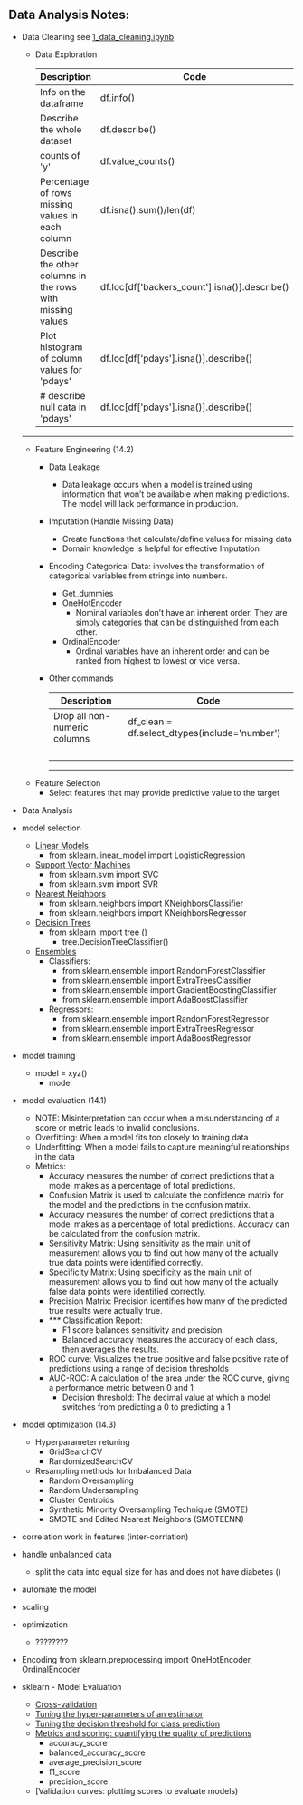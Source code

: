 

## Data Analysis Notes:

- Data Cleaning see [1_data_cleaning.ipynb](1_data_cleaning.ipynb)

    - Data Exploration

        | Description | Code |
        |-------------|------|
        | Info on the dataframe | df.info() |
        | Describe the whole dataset | df.describe() |
        | counts of 'y' | df.value_counts() |
        | Percentage of rows missing values in each column | df.isna().sum()/len(df) |
        | Describe the other columns in the rows with missing values | df.loc[df['backers_count'].isna()].describe() |
        | Plot histogram of column values for 'pdays' | df.loc[df['pdays'].isna()].describe() |
        | # describe null data in 'pdays' | df.loc[df['pdays'].isna()].describe() |
    ---

    - Feature Engineering (14.2)
        - Data Leakage
            - Data leakage occurs when a model is trained using information that won’t be available when making predictions. The model will lack performance in production.

        - Imputation (Handle Missing Data)
            - Create functions that calculate/define values for missing data
            - Domain knowledge is helpful for effective Imputation
        - Encoding Categorical Data: involves the transformation of categorical variables from strings into numbers.
            - Get_dummies
            - OneHotEncoder
                - Nominal variables don’t have an inherent order. They are simply categories that can be distinguished from each other.
            - OrdinalEncoder
                - Ordinal variables have an inherent order and can be ranked from highest to lowest or vice versa.

        - Other commands

            | Description | Code |
            |-------------|------|
            | Drop all non-numeric columns | df_clean = df.select_dtypes(include='number') |
            |  |  |
            |  |  |
            |  |  |
            |  |  |
            ---        
    - Feature Selection
        - Select features that may provide predictive value to the target

- Data Analysis


- model selection
    - [Linear Models](https://scikit-learn.org/stable/modules/linear_model.html)
        - from sklearn.linear_model import LogisticRegression
    - [Support Vector Machines](https://scikit-learn.org/stable/modules/svm.html)
        - from sklearn.svm import SVC
        - from sklearn.svm import SVR
    - [Nearest Neighbors](https://scikit-learn.org/stable/modules/neighbors.html)
        - from sklearn.neighbors import KNeighborsClassifier
        - from sklearn.neighbors import KNeighborsRegressor
    - [Decision Trees](https://scikit-learn.org/stable/modules/tree.html)
        - from sklearn import tree ()
            - tree.DecisionTreeClassifier()
    - [Ensembles](https://scikit-learn.org/stable/modules/ensemble.html)
        - Classifiers:
            - from sklearn.ensemble import RandomForestClassifier
            - from sklearn.ensemble import ExtraTreesClassifier
            - from sklearn.ensemble import GradientBoostingClassifier
            - from sklearn.ensemble import AdaBoostClassifier
        - Regressors:
            - from sklearn.ensemble import RandomForestRegressor
            - from sklearn.ensemble import ExtraTreesRegressor
            - from sklearn.ensemble import AdaBoostRegressor
- model training
    - model = xyz()
        - model

- model evaluation (14.1)
    - NOTE: Misinterpretation can occur when a misunderstanding of a score or metric leads to invalid conclusions.
    - Overfitting: When a model fits too closely to training data
    - Underfitting: When a model fails to capture meaningful relationships in the data
    - Metrics:
        - Accuracy measures the number of correct predictions that a model makes as a percentage of total predictions.
        - Confusion Matrix is used to calculate the confidence matrix for the model and the predictions in the confusion matrix.
        - Accuracy measures the number of correct predictions that a model makes as a percentage of total predictions.  Accuracy can be calculated from the confusion matrix.
        - Sensitivity Matrix: Using sensitivity as the main unit of measurement allows you to find out how many of the actually true data points were identified correctly.
        - Specificity Matrix: Using specificity as the main unit of measurement allows you to find out how many of the actually false data points were identified correctly.
        - Precision Matrix: Precision identifies how many of the predicted true results were actually true.
        - *** Classification Report: 
            - F1 score balances sensitivity and precision.
            - Balanced accuracy measures the accuracy of each class, then averages the results.
        - ROC curve: Visualizes the true positive and false positive rate of predictions using a range of decision thresholds
        - AUC-ROC: A calculation of the area under the ROC curve, giving a performance metric between 0 and 1
            - Decision threshold: The decimal value at which a model switches from predicting a 0 to predicting a 1
  

- model optimization (14.3)
    - Hyperparameter retuning
        - GridSearchCV
        - RandomizedSearchCV
    - Resampling methods for Imbalanced Data
        - Random Oversampling
        - Random Undersampling
        - Cluster Centroids
        - Synthetic Minority Oversampling Technique (SMOTE)
        - SMOTE and Edited Nearest Neighbors (SMOTEENN)


















- correlation work in features (inter-corrlation)
- handle unbalanced data
    - split the data into equal size for has and does not have diabetes ()
- automate the model
- scaling
- optimization
    - ????????

- Encoding
    from sklearn.preprocessing import OneHotEncoder, OrdinalEncoder

- sklearn - Model Evaluation
    - [Cross-validation](https://scikit-learn.org/stable/modules/cross_validation.html)
    - [Tuning the hyper-parameters of an estimator](https://scikit-learn.org/stable/modules/grid_search.html)
    - [Tuning the decision threshold for class prediction](https://scikit-learn.org/stable/modules/classification_threshold.html)
    - [Metrics and scoring: quantifying the quality of predictions](https://scikit-learn.org/stable/modules/model_evaluation.html)
        - accuracy_score
        - balanced_accuracy_score
        - average_precision_score
        - f1_score
        - precision_score
    - [Validation curves: plotting scores to evaluate models)

